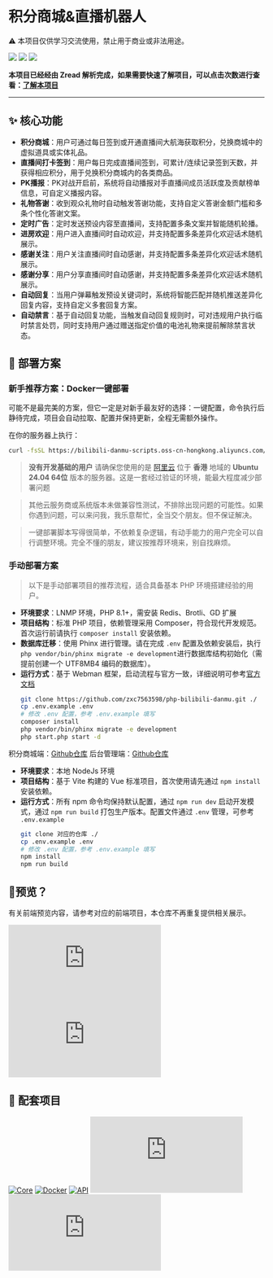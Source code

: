 # 积分商城&直播机器人

⚠️ 本项目仅供学习交流使用，禁止用于商业或非法用途。

<img src="https://img.shields.io/badge/Docker-Support-blue">
<img src="https://img.shields.io/badge/PHP-8.1%2B-purple">
<img src="https://img.shields.io/badge/WebSocket-Realtime-orange">

**本项目已经经由 Zread 解析完成，如果需要快速了解项目，可以点击次数进行查看：[了解本项目](https://zread.ai/zxc7563598/php-bilibili-danmu)**

---

## ✨ 核心功能

* **积分商城**：用户可通过每日签到或开通直播间大航海获取积分，兑换商城中的虚拟道具或实体礼品。
* **直播间打卡签到**：用户每日完成直播间签到，可累计/连续记录签到天数，并获得相应积分，用于兑换积分商城内的各类商品。
* **PK播报**：PK对战开启前，系统将自动播报对手直播间成员活跃度及贡献榜单信息，可自定义播报内容。
* **礼物答谢**：收到观众礼物时自动触发答谢功能，支持自定义答谢金额门槛和多条个性化答谢文案。
* **定时广告**：定时发送预设内容至直播间，支持配置多条文案并智能随机轮播。
* **进房欢迎**：用户进入直播间时自动欢迎，并支持配置多条差异化欢迎话术随机展示。
* **感谢关注**：用户关注直播间时自动感谢，并支持配置多条差异化欢迎话术随机展示。
* **感谢分享**：用户分享直播间时自动感谢，并支持配置多条差异化欢迎话术随机展示。
* **自动回复**：当用户弹幕触发预设关键词时，系统将智能匹配并随机推送差异化回复内容，支持自定义多套回复方案。
* **自动禁言**：基于自动回复功能，当触发自动回复规则时，可对违规用户执行临时禁言处罚，同时支持用户通过赠送指定价值的电池礼物来提前解除禁言状态。

## 🚀 部署方案

### 新手推荐方案：Docker一键部署

可能不是最完美的方案，但它一定是对新手最友好的选择：一键配置，命令执行后静待完成，项目会自动拉取、配置并保持更新，全程无需额外操作。

在你的服务器上执行：

```bash
curl -fsSL https://bilibili-danmu-scripts.oss-cn-hongkong.aliyuncs.com/install-docker.sh | bash 
```

> **没有开发基础的用户** 请确保您使用的是 [阿里云](https://cn.aliyun.com) 位于 **香港** 地域的 **Ubuntu  24.04 64位** 版本的服务器。这是一套经过验证的环境，能最大程度减少部署问题

> 其他云服务商或系统版本未做兼容性测试，不排除出现问题的可能性。如果你遇到问题，可以来问我，我乐意帮忙，全当交个朋友。但不保证解决。

> 一键部署脚本写得很简单，不依赖复杂逻辑，有动手能力的用户完全可以自行调整环境。完全不懂的朋友，建议按推荐环境来，别自找麻烦。

### 手动部署方案

> 以下是手动部署项目的推荐流程，适合具备基本 PHP 环境搭建经验的用户。

* **环境要求**：LNMP 环境，PHP 8.1+，需安装 Redis、Brotli、GD 扩展
* **项目结构**：标准 PHP 项目，依赖管理采用 Composer，符合现代开发规范。首次运行前请执行 `composer install`​ 安装依赖。
* **数据库迁移**：使用 Phinx 进行管理。请在完成 `.env`​ 配置及依赖安装后，执行 `php vendor/bin/phinx migrate -e development`​ 进行数据库结构初始化（需提前创建一个 UTF8MB4 编码的数据库）。
* **运行方式**：基于 Webman 框架，启动流程与官方一致，详细说明可参考[官方文档](https://www.workerman.net/doc/webman/others/nginx-proxy.html)
    ```bash
    git clone https://github.com/zxc7563598/php-bilibili-danmu.git ./
    cp .env.example .env
    # 修改 .env 配置，参考 .env.example 填写
    composer install
    php vendor/bin/phinx migrate -e development
    php start.php start -d
    ```

积分商城端：[Github仓库](https://github.com/zxc7563598/vue-bilibili-danmu-shop)
后台管理端：[Github仓库](https://github.com/zxc7563598/vue-bilibili-danmu-admin)

* **环境要求**：本地 NodeJs 环境
* **项目结构**：基于 Vite 构建的 Vue 标准项目，首次使用请先通过 `npm install`​ 安装依赖。
* **运行方式**：所有 npm 命令均保持默认配置，通过 `npm run dev` 启动开发模式，通过 `npm run build` 打包生产版本。配置文件通过 `.env` 管理，可参考 `.env.example`
    ```bash
    git clone 对应的仓库 ./
    cp .env.example .env
    # 修改 .env 配置，参考 .env.example 填写
    npm install
    npm run build
    ```

## 👀预览？

有关前端预览内容，请参考对应的前端项目，本仓库不再重复提供相关展示。

[![Admin](https://img.shields.io/badge/vue--bilibili--danmu--admin-前端：管理后台-42b883?style=for-the-badge&logo=vue.js)](https://github.com/zxc7563598/vue-bilibili-danmu-admin)
[![Shop](https://img.shields.io/badge/vue--bilibili--danmu--shop-前端：移动端积分商城-3eaf7c?style=for-the-badge&logo=vue.js)](https://github.com/zxc7563598/vue-bilibili-danmu-shop)

## 🧩 配套项目

[![Core](https://img.shields.io/badge/php--bilibili--danmu--core-B站交互核心模块-blueviolet?style=for-the-badge&logo=php)](https://github.com/zxc7563598/php-bilibili-danmu-core)
[![Docker](https://img.shields.io/badge/php--bilibili--danmu--docker-Docker一键部署容器-2496ed?style=for-the-badge&logo=docker)](https://github.com/zxc7563598/php-bilibili-danmu-docker)
[![API](https://img.shields.io/badge/php--bilibili--danmu-项目本体-007acc?style=for-the-badge&logo=php)](https://github.com/zxc7563598/php-bilibili-danmu)
[![Admin](https://img.shields.io/badge/vue--bilibili--danmu--admin-前端：管理后台-42b883?style=for-the-badge&logo=vue.js)](https://github.com/zxc7563598/vue-bilibili-danmu-admin)
[![Shop](https://img.shields.io/badge/vue--bilibili--danmu--shop-前端：移动端积分商城-3eaf7c?style=for-the-badge&logo=vue.js)](https://github.com/zxc7563598/vue-bilibili-danmu-shop)